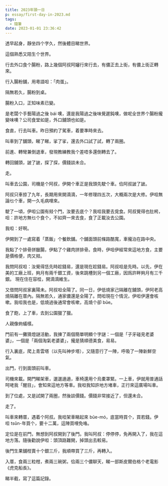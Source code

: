 ```yaml
---
title: 2023年頭一日
p: essay/first-day-in-2023.md
tags:
  - 隨筆
date: 2023-01-01 23:36:42
---
```


透早起身，靜坐四个字久，然後體目睇世界。

這個熟悉又陌生个世界。

行去外口食个腸粉，路上幾個阿叔阿嬸行來行去，有儂正去上街，有儂上街正轉來。
<!--more-->

行入腸粉舖，用粵語呾：「肉蛋」。

隔無若久，腸粉到桌。

腸粉入口，正知味素已變。

是老闆个手藝陽過之後 bái 噢，還是我陽過之後味覺遲鈍噢，做呢全世界个腸粉攏變味噢？公司食堂如是，外口舖頭也如是。

食直，行去叫車。昨日預約了駕車，着要準時來去。

叫車到了舖頭，睇了睇，挲了挲，還去外口試了試，轉了兩圈。

前進、轉彎兼倒退車，發現教練教我个差唔多還倒轉去了。

轉回舖頭，詖了詖，探了探，價錢談未合。

走。

叫車去公園，司機是个阿叔，伊開个車正是我頭先駛个車。佮阿叔詖了詖。

阿叔只車掠了九年，長期用來開滴滴，一年修理四五次，大概兩次是大修。伊呾無論乜个車，開一久毛病哩來。

駛了一頃，伊呾公園有㩼个門，汝要去底个？我呾我要去覓食。阿叔覺得也肚枵，呾：許地方無乜个食个，不如齊一來去食，食了正載汝去公園。

我呾：好啊。

伊開到了一處寫着「蒸飯」个餐飲舖。个舖面頭前條路酷寬，車攏泊在路中央。

我點了个排骨拼臘腸，伊點了个雞肉拼排骨。食時，伊呾伊經常來這地方食，主要是價格便，肉又㩼。

我問阿叔呾：汝覺得恁先時趁錢易，還是現在趁錢易。阿叔呾是先時。以先，伊在美的工廠上班，夠月有兩千銀工資，後來跳槽到另一個工廠，因爲許畔夠月有三千銀。 現在住在容桂，開滴滴維生。

又借問阿叔家裏陽未。阿叔呾全陽了。同一日，伊低燒家己隔離在舖頭，伊阿老高燒隔離在厝內。隔無若久，通家儂還是全陽了。問呾現在个情況，伊呾伊還會咳嗽。我呾我也是，低燒過後通常會咳嗽，高燒个卻 bũe。

食了飽，上了車，去到公園獵了獵。

人親像蚼蟻樣。

門前有一攤猜燈謎活動，我揀了兩個簡單明顯个字謎：一個是「子牙碰見老婆婆」，一個是「兩個淘氣老婆婆」，攏是猜順德美食，易易。

行入裏底，爬上青雲塔（以先叫神步塔），又隨意行了一陣，呼吸了一陣新鮮空氣。

出門，行到面頭前叫車。

司機來載。開門睇架車，邋邋遢遢，車椅還用个烏橐罩緊。一上車，伊就用普通話呵咾我「醒目」，會知來這地方等車。我呾我知許地方堵車，正行來這廣場叫車。

到了位處，又是試開了兩圈，然後談價錢。價錢非常接近了，但還未合。

走了。

叫車來轉厝，遇着个阿叔。我呾架車睇起來 bũe-mó，底當時買个，買若錢。伊呾 tsûn-年買个，要十二萬，這陣買哩免咯。

定位是在前門，無想到阿叔開到了後門。我叫阿叔：停停停，免再開入了，我在這地方落。隨後勸說伊呾：頭頂路難開，掉頭出去較易。

​後門生果舖柑賣十个銀三斤，我順帶買了三斤，再轉入。

入厝，食兩三粒柑，煮兩三碗粥，佮兩三个儂聊天，睇一部斯皮爾伯格个老電影《虎克船長》。

睇半截，寫了這篇記錄。
